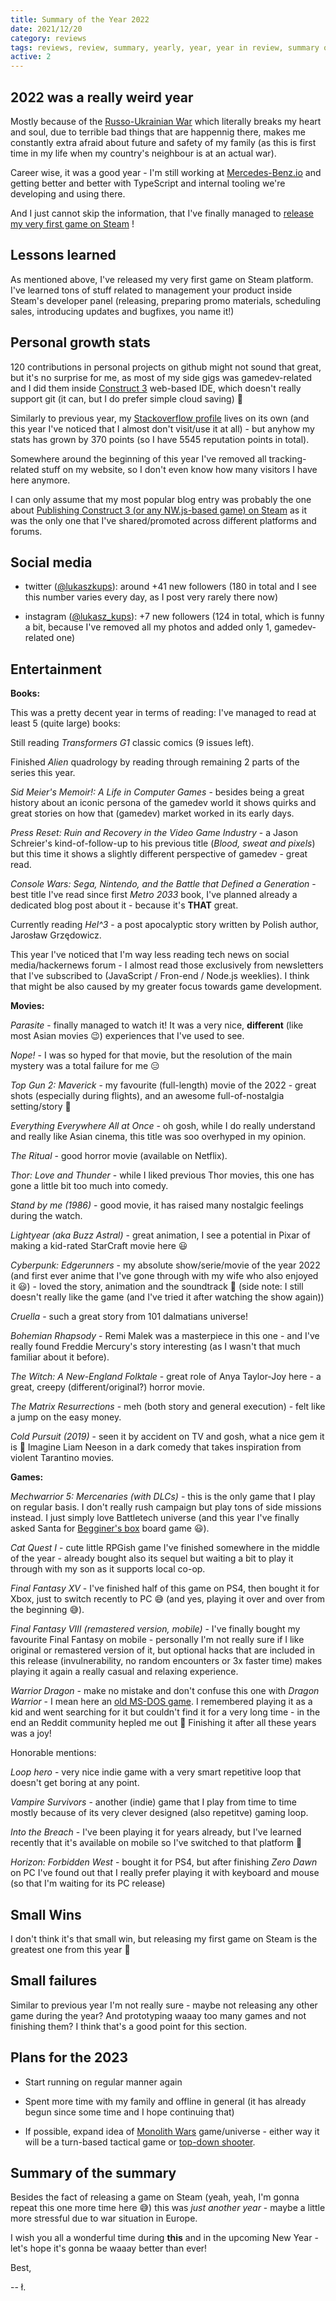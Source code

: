 ```yaml
---
title: Summary of the Year 2022
date: 2021/12/20
category: reviews
tags: reviews, review, summary, yearly, year, year in review, summary of the year
active: 2
---
```


## 2022 was a really weird year

Mostly because of the [Russo-Ukrainian War](https://en.wikipedia.org/wiki/Russo-Ukrainian_War) which literally breaks my heart and soul, due to terrible bad things that are happennig there, makes me constantly extra afraid about future and safety of my family (as this is first time in my life when my country's neighbour is at an actual war).

Career wise, it was a good year - I'm still working at [Mercedes-Benz.io](https://www.mercedes-benz.io/) and getting better and better with TypeScript and internal tooling we're developing and using there.

And I just cannot skip the information, that I've finally managed to [release my very first game on Steam](https://store.steampowered.com/app/1935130/Terry_Poorflyer/) !

## Lessons learned

As mentioned above, I've released my very first game on Steam platform. I've learned tons of stuff related to management your product inside Steam's developer panel (releasing, preparing promo materials, scheduling sales, introducing updates and bugfixes, you name it!)

## Personal growth stats

120 contributions in personal projects on github might not sound that great, but it's no surprise for me, as most of my side gigs was gamedev-related and I did them inside [Construct 3](https://www.construct.net/en) web-based IDE, which doesn't really support git (it can, but I do prefer simple cloud saving) 🙂

Similarly to previous year, my [Stackoverflow profile](https://stackoverflow.com/users/1004946/lukaszkups) lives on its own (and this year I've noticed that I almost don't visit/use it at all) - but anyhow my stats has grown by 370 points (so I have 5545 reputation points in total).

Somewhere around the beginning of this year I've removed all tracking-related stuff on my website, so I don't even know how many visitors I have here anymore.

I can only assume that my most popular blog entry was probably the one about [Publishing Construct 3 (or any NW.js-based game) on Steam](https://lukaszkups.net/notes/publishing-construct-3-game-on-steam/) as it was the only one that I've shared/promoted across different platforms and forums.

## Social media

- twitter ([@lukaszkups](https://twitter.com/lukaszkups/)): around +41 new followers (180 in total and I see this number varies every day, as I post very rarely there now)

- instagram ([@lukasz_kups](https://www.instagram.com/lukasz_kups/)): +7 new followers (124 in total, which is funny a bit, because I've removed all my photos and added only 1, gamedev-related one)

## Entertainment

**Books:**

This was a pretty decent year in terms of reading: I've managed to read at least 5 (quite large) books:

Still reading *Transformers G1* classic comics (9 issues left).

Finished *Alien* quadrology by reading through remaining 2 parts of the series this year.

*Sid Meier's Memoir!: A Life in Computer Games* - besides being a great history about an iconic persona of the gamedev world it shows quirks and great stories on how that (gamedev) market worked in its early days.

*Press Reset: Ruin and Recovery in the Video Game Industry* - a Jason Schreier's kind-of-follow-up to his previous title (*Blood, sweat and pixels*) but this time it shows a slightly different perspective of gamedev - great read.

*Console Wars: Sega, Nintendo, and the Battle that Defined a Generation* - best title I've read since first *Metro 2033* book, I've planned already a dedicated blog post about it - because it's **THAT** great.

Currently reading *Hel^3* - a post apocalyptic story written by Polish author, Jarosław Grzędowicz.

This year I've noticed that I'm way less reading tech news on social media/hackernews forum - I almost read those exclusively from newsletters that I've subscribed to (JavaScript / Fron-end / Node.js weeklies). I think that might be also caused by my greater focus towards game development.

**Movies:**

*Parasite* - finally managed to watch it! It was a very nice, **different** (like most Asian movies 😉) experiences that I've used to see.

*Nope!* - I was so hyped for that movie, but the resolution of the main mystery was a total failure for me 😑

*Top Gun 2: Maverick* - my favourite (full-length) movie of the 2022 - great shots (especially during flights), and an awesome full-of-nostalgia setting/story 🙂

*Everything Everywhere All at Once* - oh gosh, while I do really understand and really like Asian cinema, this title was soo overhyped in my opinion.

*The Ritual* - good horror movie (available on Netflix).

*Thor: Love and Thunder* - while I liked previous Thor movies, this one has gone a little bit too much into comedy.

*Stand by me (1986)* - good movie, it has raised many nostalgic feelings during the watch.

*Lightyear (aka Buzz Astral)* - great animation, I see a potential in Pixar of making a kid-rated StarCraft movie here 😃

*Cyberpunk: Edgerunners* - my absolute show/serie/movie of the year 2022 (and first ever anime that I've gone through with my wife who also enjoyed it 😃) - loved the story, animation and the soundtrack 💛 (side note: I still doesn't really like the game (and I've tried it after watching the show again))

*Cruella* - such a great story from 101 dalmatians universe!

*Bohemian Rhapsody* - Remi Malek was a masterpiece in this one - and I've really found Freddie Mercury's story interesting (as I wasn't that much familiar about it before).

*The Witch: A New-England Folktale* - great role of Anya Taylor-Joy here - a great, creepy (different/original?) horror movie.

*The Matrix Resurrections* - meh (both story and general execution) - felt like a jump on the easy money.

*Cold Pursuit (2019)* - seen it by accident on TV and gosh, what a nice gem it is 🙂 Imagine Liam Neeson in a dark comedy that takes inspiration from violent Tarantino movies.

**Games:**

*Mechwarrior 5: Mercenaries (with DLCs)* - this is the only game that I play on regular basis. I don't really rush campaign but play tons of side missions instead. I just simply love Battletech universe (and this year I've finally asked Santa for [Begginer's box](https://www.amazon.com/Catalyst-Game-Labs-MCAT35020-BattleTech/dp/B0B5YNQF8F) board game 😃).

*Cat Quest I* - cute little RPGish game I've finished somewhere in the middle of the year - already bought also its sequel but waiting a bit to play it through with my son as it supports local co-op.

*Final Fantasy XV* - I've finished half of this game on PS4, then bought it for Xbox, just to switch recently to PC 😅 (and yes, playing it over and over from the beginning 😅).

*Final Fantasy VIII (remastered version, mobile)* - I've finally bought my favourite Final Fantasy on mobile - personally I'm not really sure if I like original or remastered version of it, but optional hacks that are included in this release (invulnerability, no random encounters or 3x faster time) makes playing it again a really casual and relaxing experience.

*Warrior Dragon* - make no mistake and don't confuse this one with *Dragon Warrior* - I mean here an [old MS-DOS game](https://www.old-games.com/download/4108/warrior-dragon). I remembered playing it as a kid and went searching for it but couldn't find it for a very long time - in the end an Reddit community hepled me out 🙂 Finishing it after all these years was a joy!

Honorable mentions:

*Loop hero* - very nice indie game with a very smart repetitive loop that doesn't get boring at any point.

*Vampire Survivors* - another (indie) game that I play from time to time mostly because of its very clever designed (also repetitve) gaming loop.

*Into the Breach* - I've been playing it for years already, but I've learned recently that it's available on mobile so I've switched to that platform 🙂

*Horizon: Forbidden West* - bought it for PS4, but after finishing *Zero Dawn* on PC I've found out that I really prefer playing it with keyboard and mouse (so that I'm waiting for its PC release)

## Small Wins

I don't think it's that small win, but releasing my first game on Steam is the greatest one from this year 🙂

## Small failures

Similar to previous year I'm not really sure - maybe not releasing any other game during the year? And prototyping waaay too many games and not finishing them? I think that's a good point for this section.

## Plans for the 2023

- Start running on regular manner again

- Spent more time with my family and offline in general (it has already begun since some time and I hope continuing that)

- If possible, expand idea of [Monolith Wars](https://lukaszkups.itch.io/monolith-wars) game/universe - either way it will be a turn-based tactical game or [top-down shooter](https://twitter.com/lukaszkups/status/1537882838657224707).

## Summary of the summary

Besides the fact of releasing a game on Steam (yeah, yeah, I'm gonna repeat this one more time here 😅) this was *just another year* - maybe a little more stressful due to war situation in Europe.

I wish you all a wonderful time during **this** and in the upcoming New Year - let's hope it's gonna be waaay better than ever!

Best,

-- ł.
